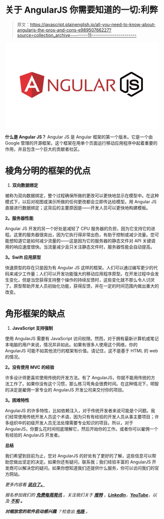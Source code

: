 # 关于 AngularJS 你需要知道的一切:利弊

> 原文：<https://javascript.plainenglish.io/all-you-need-to-know-about-angularjs-the-pros-and-cons-e98950766227?source=collection_archive---------11----------------------->

![](img/b4c4caa47f179d915fce4f432b07b5ae.png)

**什么是 Angular JS？** Angular JS 是 Angular 框架的第一个版本。它是一个由 Google 管理的开源框架。这个框架在用单个页面运行移动应用程序中起着重要的作用，并且包含一个巨大的贡献者社区。

# **棱角分明的框架的优点**

1.  **双向数据绑定**

被称为双向数据绑定，整个过程确保所做的更改可以更快地显示在模型中。在这种模式下，以后对视图或演示所做的任何更改都会立即传达给模型。用 Angular JS 直接进行数据绑定；这背后的主要原因是——开发人员可以更快地构建模板。

**2。服务器性能**

Angular JS 开发的另一个好处是减轻了 CPU 服务器的负担，因为它支持它的进程。这里的服务器很突出，因为它执行得非常出色，有助于控制或减少流量。您可能想知道它是如何减少流量的——这是因为它的服务器的静态文件对 API 关键调用的响应速度很快。当流量减少且只关注静态文件时，服务器性能会自动提高。

**3。Swift 应用原型**

快速原型的存在只是因为有 Angular JS 这样的框架。人们可以通过编写更少的代码来减少工作量；人们可以开发功能强大的移动应用程序原型。在开发过程中会发生变化，但是当您获得支持整个操作的持续反馈时，这些变化就不那么令人讨厌了。原型帮助开发人员初始化功能，获得反馈，并在一定的时间范围内做出重大的改变。

# **角形框架的缺点**

1.  **JavaScript 支持强制**

使用 AngularJS 需要有 JavaScript 访问权限。然而，对于拥有最新计算机或笔记本电脑的用户来说，情况并非如此。如果有很多人使用这个网络，你的 AngularJS 可能不如其他流行的框架有价值。请记住，这不是基于 HTML 的 web 的情况。

**2。没有使用 MVC 的经验**

许多设计师更喜欢使用传统的开发方法。有了 AngularJS，你就不能用传统的方法工作了。如果你没有这个习惯，那么练习弯角会很费时间。在这种情况下，明智的决定是雇佣一家专业的 AngularJS 开发公司来交付你的项目。

**3。困难特性**

AngularJS 的许多特性，比如依赖注入，对于传统开发者来说可能是个问题。我们经常使用传统开发人员这个术语，因为只有有经验的开发人员从事主要项目；许多组织中的初级开发人员无法处理需要专业知识的项目。所以，对于 AngularJS，你要么花时间彻底理解它，然后开始你的工作。或者你可以雇佣一个有经验的 AngularJS 开发者。

**总结**

我们希望到目前为止，您对 AngularJS 的好处有了更好的了解，这些信息可以帮助您做出坚定的决定。如果你还有疑问，联系我；我们经验丰富的 AngularJS 开发商可以解决您的疑问。如果你想知道我们还提供什么服务，你可以访问我们的官方网站。

*更多内容看* [***说白了。***](https://plainenglish.io/)

*报名参加我们的* [***免费每周简讯***](http://newsletter.plainenglish.io/) *。关注我们关于* [***推特***](https://twitter.com/inPlainEngHQ) ，[***LinkedIn***](https://www.linkedin.com/company/inplainenglish/)*，*[***YouTube***](https://www.youtube.com/channel/UCtipWUghju290NWcn8jhyAw)*，以及* [***不和***](https://discord.gg/GtDtUAvyhW) ***。***

***对缩放您的软件启动感兴趣*** *？检查出* [***电路***](https://circuit.ooo?utm=publication-post-cta) *。*
